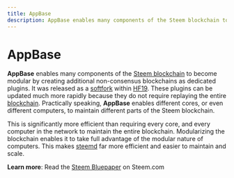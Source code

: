 ```yaml
---
title: AppBase
description: AppBase enables many components of the Steem blockchain to become modular by creating additional non-consensus blockchains as dedicated plugins. It was released as a softfork](/glossary/softfork.md within HF19.
---
```

# AppBase

**AppBase** enables many components of the [Steem blockchain](/glossary/steem-blockchain.md) to become modular by creating additional non-consensus blockchains as dedicated plugins. It was released as a [softfork](/glossary/softfork.md) within [HF19](https://github.com/steemit/steem/releases/tag/v0.19.10). These plugins can be updated much more rapidly because they do not require replaying the entire [blockchain](/glossary/blockchain.md). Practically speaking, **AppBase** enables different cores, or even different computers, to maintain different parts of the Steem blockchain.

This is significantly more efficient than requiring every core, and every computer in the network to maintain the entire blockchain. Modularizing the blockchain enables it to take full advantage of the modular nature of computers. This makes [steemd](/glossary/steemd.md) far more efficient and easier to maintain and scale.

**Learn more**: Read the [Steem Bluepaper](https://steem.com/steem-bluepaper.pdf) on Steem.com
